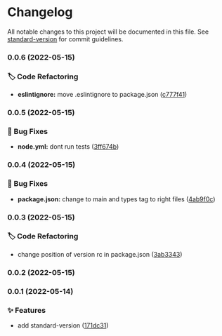 # Changelog

All notable changes to this project will be documented in this file. See [standard-version](https://github.com/conventional-changelog/standard-version) for commit guidelines.

### 0.0.6 (2022-05-15)

### 🏷 Code Refactoring

- **eslintignore:** move .eslintignore to package.json ([c777f41](https://github.com/codeaye/typescript_template/commit/c777f41c8fc9c5312d6ce5dcc7de36e94e3ef146))

### 0.0.5 (2022-05-15)

### 🐞 Bug Fixes

- **node.yml:** dont run tests ([3ff674b](https://github.com/codeaye/typescript_template/commit/3ff674b5a416feb8a8571de2dfbc1d363c6f2e56))

### 0.0.4 (2022-05-15)

### 🐞 Bug Fixes

- **package.json:** change to main and types tag to right files ([4ab9f0c](https://github.com/codeaye/typescript_template/commit/4ab9f0cdfdadc1b316e136c04ed095f07f399f24))

### 0.0.3 (2022-05-15)

### 🏷 Code Refactoring

- change position of version rc in package.json ([3ab3343](https://github.com/codeaye/typescript_template/commit/3ab3343f41f6ab271a25b9410813d36584ff43b2))

### 0.0.2 (2022-05-15)

### 0.0.1 (2022-05-14)

### ✨ Features

- add standard-version ([171dc31](https://github.com/codeaye/typescript_template/commit/171dc31c3579a921b0bdc745975b8c5520c455c8))
